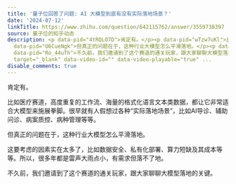 ```yaml
---
title: '量子位回答了问题: AI 大模型到底有没有实际落地场景？'
date: '2024-07-12'
linkTitle: https://www.zhihu.com/question/642115762/answer/3559738397
source: 量子位的知乎动态
description: <p data-pid="4tRQLO7D">肯定有。</p><p data-pid="wTzw7uKl">比如医疗赛道，高度重复的工作流、海量的格式化语言文本类数据，都让它非常适合大模型来施展拳脚。很早就有人假想过各种“实际落地场景”，比如AI导诊、辅助问诊、病案质控、病种管理等等。</p><p
  data-pid="U6CueNgk">但真正的问题在于，这种行业大模型怎么平滑落地。</p><p data-pid="WrvEvtBx">这要考虑的因素实在太多了，比如数据安全、私有化部署、算力短缺及其成本等等。所以，很多年都是雷声大雨点小，有需求但落不了地。</p><p
  data-pid="Ro_44uTh">不久前，我们邀请到了这个赛道的通关玩家，跟大家聊聊大模型落地的关键。</p><a class="video-box" href="https://www.zhihu.com/video/1795117941060149251"
  target="_blank" data-video-id="" data-video-playable="true" ...
disable_comments: true
---
```

<p data-pid="4tRQLO7D">肯定有。</p><p data-pid="wTzw7uKl">比如医疗赛道，高度重复的工作流、海量的格式化语言文本类数据，都让它非常适合大模型来施展拳脚。很早就有人假想过各种“实际落地场景”，比如AI导诊、辅助问诊、病案质控、病种管理等等。</p><p data-pid="U6CueNgk">但真正的问题在于，这种行业大模型怎么平滑落地。</p><p data-pid="WrvEvtBx">这要考虑的因素实在太多了，比如数据安全、私有化部署、算力短缺及其成本等等。所以，很多年都是雷声大雨点小，有需求但落不了地。</p><p data-pid="Ro_44uTh">不久前，我们邀请到了这个赛道的通关玩家，跟大家聊聊大模型落地的关键。</p><a class="video-box" href="https://www.zhihu.com/video/1795117941060149251" target="_blank" data-video-id="" data-video-playable="true" ...